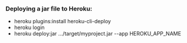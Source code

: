 ### Deploying a jar file to Heroku:

- heroku plugins:install heroku-cli-deploy
- heroku login
- heroku deploy:jar .../target/myproject.jar --app HEROKU_APP_NAME